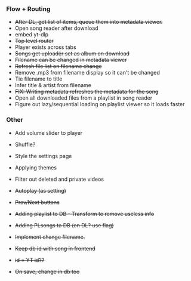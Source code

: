 ### Flow + Routing

- ~~After DL, get list of items, queue them into metadata viewer.~~
- Open song reader after download
- embed yt-dlp
- ~~Top level router~~
- Player exists across tabs
- ~~Songs get uploader set as album on download~~
- ~~Filename can be changed in metadata viewer~~
- ~~Refresh file list on filename change~~
- Remove .mp3 from filename display so it can't be changed
- Tie filename to title
- Infer title & artist from filename
- ~~FIX: Writing metadata refreshes the metadata for the song~~
- Open all downloaded files from a playlist in song reader
- Figure out lazy/sequential loading on playlist viewer so it loads faster

### Other

- Add volume slider to player
- Shuffle?
- Style the settings page
- Applying themes
- Filter out deleted and private videos

- ~~Autoplay (as setting)~~
- ~~Prev/Next buttons~~
- ~~Adding playlist to DB - Transform to remove useless info~~
- ~~Adding PLsongs to DB (on DL? use flag)~~
- ~~Implement change filename.~~
- ~~Keep db id with song in frontend~~
- ~~id = YT id??~~
- ~~On save, change in db too~~
